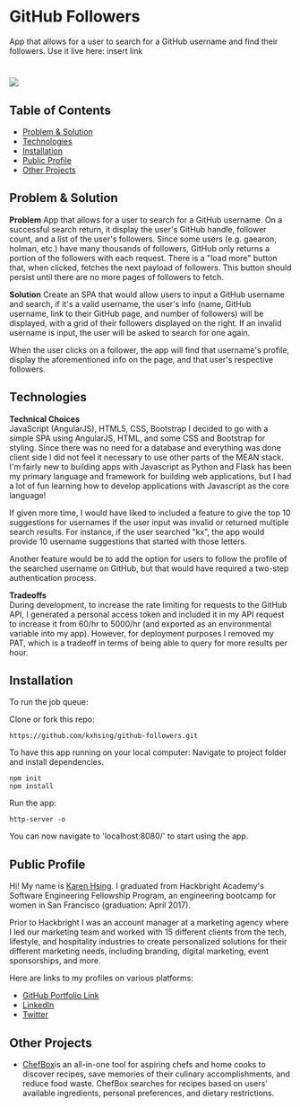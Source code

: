 GitHub Followers
===========================
App that allows for a user to search for a GitHub username and find their followers.
Use it live here: insert link

# <img src="/public/img/initial.png">

## Table of Contents
* [Problem & Solution](#process)
* [Technologies](#technologies)
* [Installation](#install)
* [Public Profile](#author)
* [Other Projects](#projects)

## <a name="process"></a>Problem & Solution

**Problem**
App that allows for a user to search for a GitHub username. On a successful search return, it display the user's GitHub handle, follower count, and a list of the user's followers. Since some users (e.g. gaearon, holman, etc.) have many thousands of followers, GitHub only returns a portion of the followers with each request. There is a "load more" button that, when clicked, fetches the next payload of followers. This button should persist until there are no more pages of followers to fetch.

**Solution**
Create an SPA that would allow users to input a GitHub username and search, if it's a valid username, 
the user's info (name, GitHub username, link to their GitHub page, and number of followers) will be displayed, with a grid  of their followers displayed on the right. If an invalid username is input, the user will be asked to search for one again.

When the user clicks on a follower, the app will find that username's profile, display the aforementioned info on the page, and that user's respective followers.


## <a name="technologies"></a>Technologies

**Technical Choices**</br>
JavaScript (AngularJS), HTML5, CSS, Bootstrap
I decided to go with a simple SPA using AngularJS, HTML, and some CSS and Bootstrap for styling. Since there was no need for a database and everything was done client side I did not feel it necessary to use other parts of the MEAN stack. I'm fairly new to building apps with Javascript as Python and Flask has been my primary language and framework for building web applications, but I had a lot of fun learning how to develop applications with Javascript as the core language!

If given more time, I would have liked to included a feature to give the top 10 suggestions for usernames if the user input was invalid or returned multiple search results. For instance, if the user searched "kx", the app would provide 10 username suggestions that started with those letters. 

Another feature would be to add the option for users to follow the profile of the searched username on GitHub, but that would have required a two-step authentication process.


**Tradeoffs**</br>
During development, to increase the rate limiting for requests to the GitHub API, I generated a personal access token and included it in my API request to increase it from 60/hr to 5000/hr (and exported as an environmental variable into my app). However, for deployment purposes I removed my PAT, which is a tradeoff in terms of being able to query for more results per hour.


## <a name="install"></a>Installation

To run the job queue:

Clone or fork this repo:

```
https://github.com/kxhsing/github-followers.git
```

To have this app running on your local computer:
Navigate to project folder and install dependencies.

```
npm init
npm install
```

Run the app:

```
http-server -o
```

You can now navigate to 'localhost:8080/' to start using the app.


## <a name="author"></a>Public Profile
Hi! My name is [Karen Hsing](https://www.linkedin.com/in/karenhsing/). I graduated from Hackbright Academy's Software Engineering Fellowship Program, an engineering bootcamp for women in San Francisco (graduation: April 2017). 

Prior to Hackbright I was an account manager at a marketing agency where I led our marketing team and worked with 15 different clients from the tech, lifestyle, and hospitality industries to create personalized solutions for their different marketing needs, including branding, digital marketing, event sponsorships, and more.

Here are links to my profiles on various platforms:
* [GitHub Portfolio Link](https://kxhsing.github.io/)
* [LinkedIn](https://www.linkedin.com/in/karenhsing/)
* [Twitter](https://twitter.com/karenhsing)

## <a name="projects"></a>Other Projects
* [ChefBox](https://github.com/kxhsing/chefbox)is an all-in-one tool for aspiring chefs and home cooks to discover recipes, save memories of their culinary accomplishments, and reduce food waste. ChefBox searches for recipes based on users' available ingredients, personal preferences, and dietary restrictions. 






